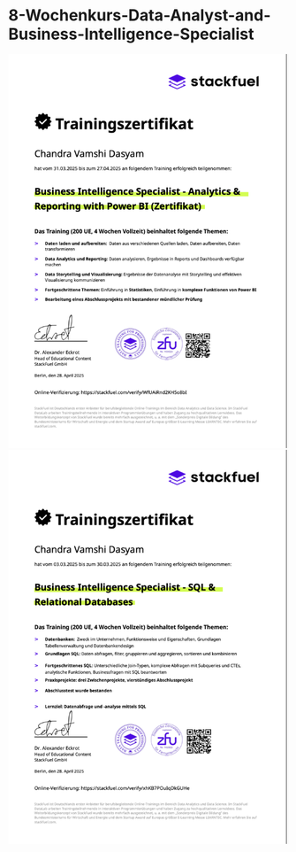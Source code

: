 # 8-Wochenkurs-Data-Analyst-and-Business-Intelligence-Specialist


![SQL Certificate](https://github.com/chandravamshi-ai/8-Wochenkurs-Data-Analyst-and-Business-Intelligence-Specialist/blob/main/Data%20Analyst%20and%20Reporting%20PowerBI.png)
![SQL Certificate](https://github.com/chandravamshi-ai/8-Wochenkurs-Data-Analyst-and-Business-Intelligence-Specialist/blob/main/Sql%20and%20Relational%20DataBases.png)
